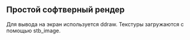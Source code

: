 ## Простой софтверный рендер
Для вывода на экран используется ddraw.
Текстуры загружаются с помощью stb_image.
